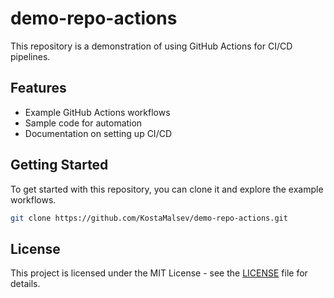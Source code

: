 # demo-repo-actions

This repository is a demonstration of using GitHub Actions for CI/CD pipelines.

## Features

- Example GitHub Actions workflows
- Sample code for automation
- Documentation on setting up CI/CD

## Getting Started

To get started with this repository, you can clone it and explore the example workflows.

```bash
git clone https://github.com/KostaMalsev/demo-repo-actions.git
```

## License

This project is licensed under the MIT License - see the [LICENSE](LICENSE) file for details.